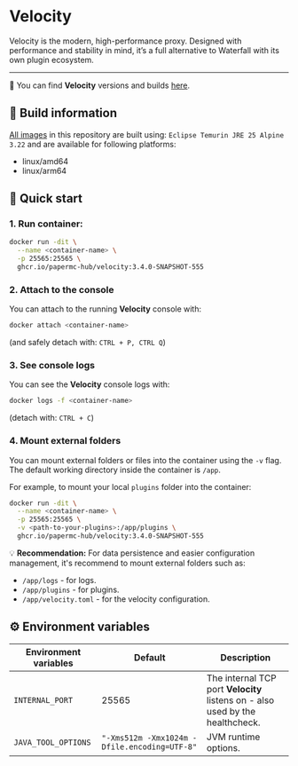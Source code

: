 # Velocity

Velocity is the modern, high-performance proxy. Designed with performance and stability in mind, it’s a full alternative to Waterfall with its own plugin ecosystem.

---

🔗 You can find **Velocity** versions and builds [here](https://papermc.io/downloads/velocity).

## 🧱 Build information
[All images](https://github.com/papermc-hub/velocity/pkgs/container/velocity) in this repository are built using:
`Eclipse Temurin JRE 25 Alpine 3.22`
and are available for following platforms:
- linux/amd64
- linux/arm64

## 🚀 Quick start

### 1. Run container:

```bash
docker run -dit \
  --name <container-name> \
  -p 25565:25565 \
  ghcr.io/papermc-hub/velocity:3.4.0-SNAPSHOT-555
```

### 2. Attach to the console

You can attach to the running **Velocity** console with:
```bash
docker attach <container-name>
```
(and safely detach with: `CTRL + P, CTRL Q`)

### 3. See console logs

You can see the **Velocity** console logs with:
```bash
docker logs -f <container-name>
```
(detach with: `CTRL + C`)

### 4. Mount external folders
You can mount external folders or files into the container using the `-v` flag. The default working directory inside the container is `/app`.

For example, to mount your local `plugins` folder into the container:
```bash
docker run -dit \
  --name <container-name> \
  -p 25565:25565 \
  -v <path-to-your-plugins>:/app/plugins \
  ghcr.io/papermc-hub/velocity:3.4.0-SNAPSHOT-555
```

💡 **Recommendation:**
For data persistence and easier configuration management, it's recommend to mount external folders such as:
- `/app/logs` - for logs.
- `/app/plugins` - for plugins.
- `/app/velocity.toml` - for the velocity configuration.

## ⚙️ Environment variables
| Environment variables | Default                                      | Description                                                                   |
|-----------------------|----------------------------------------------|-------------------------------------------------------------------------------|
| `INTERNAL_PORT`       | 25565                                        | The internal TCP port **Velocity** listens on - also used by the healthcheck. |
| `JAVA_TOOL_OPTIONS`   | `"-Xms512m -Xmx1024m -Dfile.encoding=UTF-8"` | JVM runtime options.                                                          |